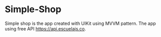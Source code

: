 # Simple-Shop

Simple shop is the app created with UIKit using MVVM pattern. The app using free API https://api.escuelajs.co.
